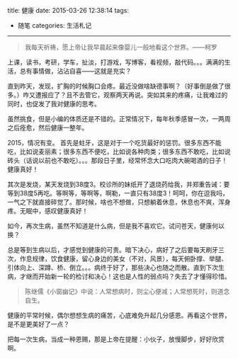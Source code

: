 title: 健康
date: 2015-03-26 12:38:14
tags:
- 随笔
categories: 生活札记
---

> 我每天祈祷，愿上帝让我早晨起来像婴儿一般地看这个世界。——柯罗

上课，读书，考研，学车，扯淡，打游戏，写博客，看视频，敲代码。。。满满的生活，总有事情做，沾沾自喜——这就是充实？

直到昨天，发现，扩胸的时候胸口会疼。最近没做啥缺德事啊？（好事倒是做了很多。）咋又遭报应了？且不去管它，观察两天再说。突如其来的疼痛，让我难过的同时，也促发了我对健康的思考。

虽然挑食，但是小编的体质还是不错的。正常情况下，每年秋季感冒一次，一两周之后痊愈，然后健康一整年。

2015，情况有变。
首先是蛀牙，这是对于一个吃货最好的惩罚。很多东西不能吃，比如说麦丽素；很多东西不便吃，比如说各种肉类；很多东西不敢吃，比如说砖头（话说以前也不敢吃）。。。那段日子里，经常怀念大口吃肉大碗喝酒的日子！健康真好！

其次是发烧，某天发烧到38度3。校诊所的妹纸开了退烧药给我，并郑重告诫：要等到38度5再吃。等啊等，等啊等，啊勒，一直只有38度3！呵呵，你在逗我吗，一气之下就直接碎觉了。那时候，啥也不想做，只想躺着休息，休息也不爽，浑身疼。无眠中，感叹健康真好！
<!--more-->
如今，再次生病，虽然不知道是什么病，但是我不喜欢它。试问苍天，健康何以换？

总是等到生病以后，才感觉到健康的可贵。暗下决心，病好了之后要每天刷牙三次，作息规律，饮食健康，留心身边的美女（不对，风景），每天俯卧撑、举腿、引体向上、深蹲、桥、倒立。。。病终于好了，那些决心也随之而散。直到下次生病，才继而开始新一轮的检讨和决心！这也是人性的弱点吗？失去了才懂得珍惜。

> 陈继儒《小窗幽记》中说：人常想病时，则尘心便减；人常想死时，则道念自生。

健康的平常时候，偶尔想想生病的痛苦，心底难免升起几分感恩。再看这个世界，是不是更美好了一点？

把每一次生病，当成一种恩赐，那是上帝在提醒：小伙子，放慢脚步，好好欣赏啊。

